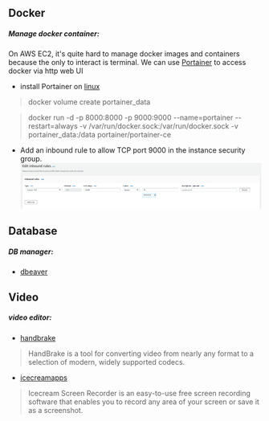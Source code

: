 ## Docker 

##### Manage docker container:

On AWS EC2, it's quite hard to manage docker images and containers because the only to interact is terminal.
We can use [Portainer](https://documentation.portainer.io) to access docker via http web UI

  * install Portainer on [linux](https://documentation.portainer.io/v2.0/deploy/ceinstalldocker/) 

  > docker volume create portainer_data
 
  > docker run -d -p 8000:8000 -p 9000:9000 --name=portainer --restart=always -v /var/run/docker.sock:/var/run/docker.sock -v portainer_data:/data portainer/portainer-ce

  * Add an inbound rule to allow TCP port 9000 in the instance security group.
  ![Image of Yaktocat](image/aws/portainer-inbound-rules.png)

## Database

##### DB manager:
* [dbeaver](https://dbeaver.io/)

## Video
##### video editor:
* [handbrake](https://handbrake.fr/)
> HandBrake is a tool for converting video from nearly any format to a selection of modern, widely supported codecs.
* [icecreamapps](https://icecreamapps.com/Screen-Recorder/)
> Icecream Screen Recorder is an easy-to-use free screen recording software that enables you to record any area of your screen or save it as a screenshot.
